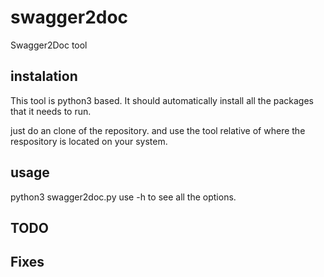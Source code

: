 # swagger2doc

Swagger2Doc tool

## instalation
This tool is python3 based.
It should automatically install all the packages that it needs to run.

just do an clone of the repository.
and use the tool relative of where the respository is located on your system.


## usage
python3 swagger2doc.py <options>
use -h to see all the options.

## TODO

## Fixes